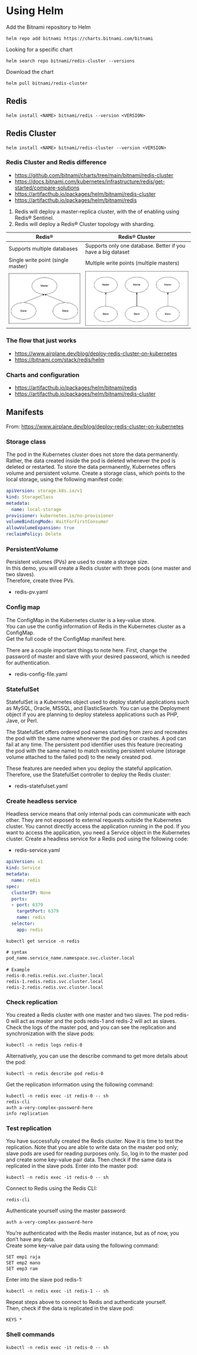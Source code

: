 # Using Helm

Add the Bitnami repository to Helm
```shell
helm repo add bitnami https://charts.bitnami.com/bitnami
```
Looking for a specific chart
```shell
helm search repo bitnami/redis-cluster --versions
```
Download the chart
```shell
helm pull bitnami/redis-cluster
```

## Redis
```shell
helm install <NAME> bitnami/redis --version <VERSION>
```
## Redis Cluster
```shell
helm install <NAME> bitnami/redis-cluster --version <VERSION>
```

### Redis Cluster and Redis difference
- https://github.com/bitnami/charts/tree/main/bitnami/redis-cluster
- https://docs.bitnami.com/kubernetes/infrastructure/redis/get-started/compare-solutions
- https://artifacthub.io/packages/helm/bitnami/redis-cluster
- https://artifacthub.io/packages/helm/bitnami/redis

1. Redis will deploy a master-replica cluster, with the  of enabling using Redis® Sentinel.
2. Redis  will deploy a Redis® Cluster topology with sharding.

| Redis®                             | Redis® Cluster                                               |
|------------------------------------|--------------------------------------------------------------|
| Supports multiple databases        | Supports only one database. Better if you have a big dataset |
| Single write point (single master) | Multiple write points (multiple masters)                     |
| ![img.png](img/img.png)            | ![img_1.png](img/img_1.png)                                  |

### The flow that just works
- https://www.airplane.dev/blog/deploy-redis-cluster-on-kubernetes
- https://bitnami.com/stack/redis/helm

### Charts and configuration
- https://artifacthub.io/packages/helm/bitnami/redis
- https://artifacthub.io/packages/helm/bitnami/redis-cluster

## Manifests

From: https://www.airplane.dev/blog/deploy-redis-cluster-on-kubernetes

### Storage class
The pod in the Kubernetes cluster does not store the data permanently. Rather, the data created inside the pod is deleted whenever the pod is deleted or restarted. To store the data permanently, Kubernetes offers volume and persistent volume.
Create a storage class, which points to the local storage, using the following manifest code:

```yaml
apiVersion: storage.k8s.io/v1
kind: StorageClass
metadata:
  name: local-storage
provisioner: kubernetes.io/no-provisioner
volumeBindingMode: WaitForFirstConsumer
allowVolumeExpansion: true
reclaimPolicy: Delete
```

### PersistentVolume
Persistent volumes (PVs) are used to create a storage size. \
In this demo, you will create a Redis cluster with three pods (one master and two slaves). \
Therefore, create three PVs.

- redis-pv.yaml

### Config map
The ConfigMap in the Kubernetes cluster is a key-value store. \
You can use the config information of Redis in the Kubernetes cluster as a ConfigMap. \
Get the full code of the ConfigMap manifest here.

There are a couple important things to note here.
First, change the password of master and slave with your desired password, which is needed for authentication.

- redis-config-file.yaml

### StatefulSet
StatefulSet is a Kubernetes object used to deploy stateful applications such as MySQL, Oracle, MSSQL, and ElasticSearch. You can use the Deployment object if you are planning to deploy stateless applications such as PHP, Jave, or Perl.

The StatefulSet offers ordered pod names starting from zero and recreates the pod with the same name whenever the pod dies or crashes. A pod can fail at any time. The persistent pod identifier uses this feature (recreating the pod with the same name) to match existing persistent volume (storage volume attached to the failed pod) to the newly created pod.

These features are needed when you deploy the stateful application. Therefore, use the StatefulSet controller to deploy the Redis cluster:

- redis-statefulset.yaml

### Create headless service
Headless service means that only internal pods can communicate with each other. They are not exposed to external requests outside the Kubernetes cluster.
You cannot directly access the application running in the pod. If you want to access the application, you need a Service object in the Kubernetes cluster. Create a headless service for a Redis pod using the following code:

- redis-service.yaml

```yaml
apiVersion: v1
kind: Service
metadata:
  name: redis
spec:
  clusterIP: None
  ports:
  - port: 6379
    targetPort: 6379
    name: redis
  selector:
    app: redis
```
```shell
kubectl get service -n redis
```

```
# syntax
pod_name.service_name.namespace.svc.cluster.local

# Example
redis-0.redis.redis.svc.cluster.local
redis-1.redis.redis.svc.cluster.local
redis-2.redis.redis.svc.cluster.local
```

### Check replication
You created a Redis cluster with one master and two slaves. The pod redis-0 will act as master and the pods redis-1 and redis-2 will act as slaves. Check the logs of the master pod, and you can see the replication and synchronization with the slave pods:

```shell
kubectl -n redis logs redis-0
```
Alternatively, you can use the describe command to get more details about the pod:

```shell
kubectl -n redis describe pod redis-0
```

Get the replication information using the following command:

```shell
kubectl -n redis exec -it redis-0 -- sh
redis-cli 
auth a-very-complex-password-here
info replication
```

### Test replication
You have successfully created the Redis cluster. Now it is time to test the replication. Note that you are able to write data on the master pod only; slave pods are used for reading purposes only. So, log in to the master pod and create some key-value pair data. Then check if the same data is replicated in the slave pods.
Enter into the master pod:
```shell
kubectl -n redis exec -it redis-0 -- sh
```
Connect to Redis using the Redis CLI:
```shell
redis-cli
```
Authenticate yourself using the master password:
```shell
auth a-very-complex-password-here
```
You’re authenticated with the Redis master instance, but as of now, you don’t have any data. \
Create some key-value pair data using the following command:

```shell
SET emp1 raja
SET emp2 mano
SET emp3 ram
```
Enter into the slave pod redis-1:

```shell
kubectl -n redis exec -it redis-1 -- sh
```
Repeat steps above to connect to Redis and authenticate yourself. \
Then, check if the data is replicated in the slave pod:

```shell
KEYS *
```

### Shell commands

```shell
kubectl -n redis exec -it redis-0 -- sh
```
